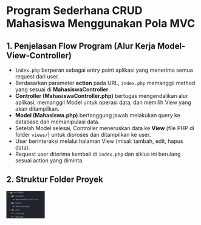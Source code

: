 
# Program Sederhana CRUD Mahasiswa Menggunakan Pola MVC

## 1. Penjelasan Flow Program (Alur Kerja Model-View-Controller)

- `index.php` berperan sebagai entry point aplikasi yang menerima semua request dari user.
- Berdasarkan parameter **action** pada URL, `index.php` memanggil method yang sesuai di **MahasiswaController**.
- **Controller (MahasiswaController.php)** bertugas mengendalikan alur aplikasi, memanggil Model untuk operasi data, dan memilih View yang akan ditampilkan.
- **Model (Mahasiswa.php)** bertanggung jawab melakukan query ke database dan memanipulasi data.
- Setelah Model selesai, Controller meneruskan data ke **View** (file PHP di folder `views/`) untuk diproses dan ditampilkan ke user.
- User berinteraksi melalui halaman View (misal: tambah, edit, hapus data).
- Request user diterima kembali di `index.php` dan siklus ini berulang sesuai action yang diminta.

## 2. Struktur Folder Proyek

<p align="left">
  <img src="images/WhatsApp Image 2025-05-16 at 7.15.55 PM.jpeg" width="20%">
</p>
